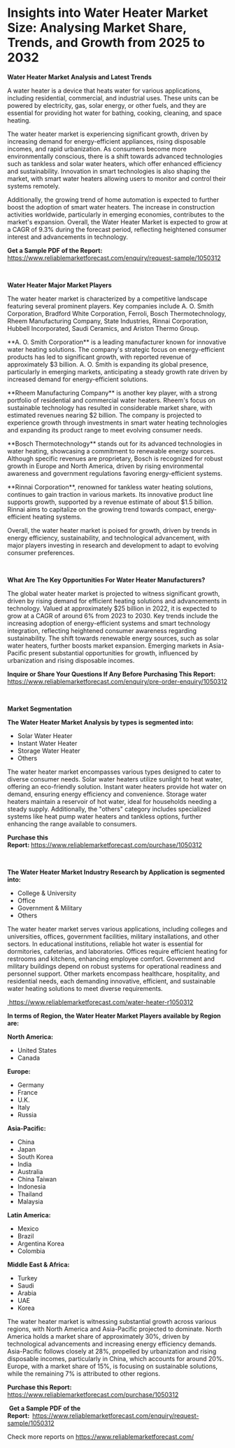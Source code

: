 <p><h1>Insights into Water Heater Market Size: Analysing Market Share, Trends, and Growth from 2025 to 2032</h1></p><p><strong>Water Heater Market Analysis and Latest Trends</strong></p>
<p><p>A water heater is a device that heats water for various applications, including residential, commercial, and industrial uses. These units can be powered by electricity, gas, solar energy, or other fuels, and they are essential for providing hot water for bathing, cooking, cleaning, and space heating.</p><p>The water heater market is experiencing significant growth, driven by increasing demand for energy-efficient appliances, rising disposable incomes, and rapid urbanization. As consumers become more environmentally conscious, there is a shift towards advanced technologies such as tankless and solar water heaters, which offer enhanced efficiency and sustainability. Innovation in smart technologies is also shaping the market, with smart water heaters allowing users to monitor and control their systems remotely.</p><p>Additionally, the growing trend of home automation is expected to further boost the adoption of smart water heaters. The increase in construction activities worldwide, particularly in emerging economies, contributes to the market's expansion. Overall, the Water Heater Market is expected to grow at a CAGR of 9.3% during the forecast period, reflecting heightened consumer interest and advancements in technology.</p></p>
<p><strong>Get a Sample PDF of the Report:&nbsp;</strong> <a href="https://www.reliablemarketforecast.com/enquiry/request-sample/1050312?utm_campaign=2441&utm_medium=2&utm_source=Github&utm_content=ia&utm_term=17022025&utm_id=water-heater">https://www.reliablemarketforecast.com/enquiry/request-sample/1050312</a></p>
<p>&nbsp;</p>
<p><strong>Water Heater Major Market Players</strong></p>
<p><p>The water heater market is characterized by a competitive landscape featuring several prominent players. Key companies include A. O. Smith Corporation, Bradford White Corporation, Ferroli, Bosch Thermotechnology, Rheem Manufacturing Company, State Industries, Rinnai Corporation, Hubbell Incorporated, Saudi Ceramics, and Ariston Thermo Group.</p><p>**A. O. Smith Corporation** is a leading manufacturer known for innovative water heating solutions. The company's strategic focus on energy-efficient products has led to significant growth, with reported revenue of approximately $3 billion. A. O. Smith is expanding its global presence, particularly in emerging markets, anticipating a steady growth rate driven by increased demand for energy-efficient solutions.</p><p>**Rheem Manufacturing Company** is another key player, with a strong portfolio of residential and commercial water heaters. Rheem's focus on sustainable technology has resulted in considerable market share, with estimated revenues nearing $2 billion. The company is projected to experience growth through investments in smart water heating technologies and expanding its product range to meet evolving consumer needs.</p><p>**Bosch Thermotechnology** stands out for its advanced technologies in water heating, showcasing a commitment to renewable energy sources. Although specific revenues are proprietary, Bosch is recognized for robust growth in Europe and North America, driven by rising environmental awareness and government regulations favoring energy-efficient systems.</p><p>**Rinnai Corporation**, renowned for tankless water heating solutions, continues to gain traction in various markets. Its innovative product line supports growth, supported by a revenue estimate of about $1.5 billion. Rinnai aims to capitalize on the growing trend towards compact, energy-efficient heating systems.</p><p>Overall, the water heater market is poised for growth, driven by trends in energy efficiency, sustainability, and technological advancement, with major players investing in research and development to adapt to evolving consumer preferences.</p></p>
<p>&nbsp;</p>
<p><strong>What Are The Key Opportunities For Water Heater Manufacturers?</strong></p>
<p><p>The global water heater market is projected to witness significant growth, driven by rising demand for efficient heating solutions and advancements in technology. Valued at approximately $25 billion in 2022, it is expected to grow at a CAGR of around 6% from 2023 to 2030. Key trends include the increasing adoption of energy-efficient systems and smart technology integration, reflecting heightened consumer awareness regarding sustainability. The shift towards renewable energy sources, such as solar water heaters, further boosts market expansion. Emerging markets in Asia-Pacific present substantial opportunities for growth, influenced by urbanization and rising disposable incomes.</p></p>
<p><strong>Inquire or Share Your Questions If Any Before Purchasing This Report:</strong> <a href="https://www.reliablemarketforecast.com/enquiry/pre-order-enquiry/1050312?utm_campaign=2441&utm_medium=2&utm_source=Github&utm_content=ia&utm_term=17022025&utm_id=water-heater">https://www.reliablemarketforecast.com/enquiry/pre-order-enquiry/1050312</a></p>
<p>&nbsp;</p>
<p><strong>Market Segmentation</strong></p>
<p><strong>The Water Heater Market Analysis by types is segmented into:</strong></p>
<p><ul><li>Solar Water Heater</li><li>Instant Water Heater</li><li>Storage Water Heater</li><li>Others</li></ul></p>
<p><p>The water heater market encompasses various types designed to cater to diverse consumer needs. Solar water heaters utilize sunlight to heat water, offering an eco-friendly solution. Instant water heaters provide hot water on demand, ensuring energy efficiency and convenience. Storage water heaters maintain a reservoir of hot water, ideal for households needing a steady supply. Additionally, the "others" category includes specialized systems like heat pump water heaters and tankless options, further enhancing the range available to consumers.</p></p>
<p><strong>Purchase this Report:&nbsp;</strong><a href="https://www.reliablemarketforecast.com/purchase/1050312?utm_campaign=2441&utm_medium=2&utm_source=Github&utm_content=ia&utm_term=17022025&utm_id=water-heater">https://www.reliablemarketforecast.com/purchase/1050312</a></p>
<p>&nbsp;</p>
<p><strong>The Water Heater Market Industry Research by Application is segmented into:</strong></p>
<p><ul><li>College & University</li><li>Office</li><li>Government & Military</li><li>Others</li></ul></p>
<p><p>The water heater market serves various applications, including colleges and universities, offices, government facilities, military installations, and other sectors. In educational institutions, reliable hot water is essential for dormitories, cafeterias, and laboratories. Offices require efficient heating for restrooms and kitchens, enhancing employee comfort. Government and military buildings depend on robust systems for operational readiness and personnel support. Other markets encompass healthcare, hospitality, and residential needs, each demanding innovative, efficient, and sustainable water heating solutions to meet diverse requirements.</p></p>
<p><a href="https://www.reliablemarketforecast.com/water-heater-r1050312?utm_campaign=2441&utm_medium=2&utm_source=Github&utm_content=ia&utm_term=17022025&utm_id=water-heater">&nbsp;https://www.reliablemarketforecast.com/water-heater-r1050312</a></p>
<p><strong>In terms of Region, the Water Heater Market Players available by Region are:</strong></p>
<p>
    <p> <strong> North America: </strong>
        <ul>
            <li>United States</li>
            <li>Canada</li>
        </ul>
        </p> 
    <p> <strong> Europe: </strong>
        <ul>
            <li>Germany</li>
            <li>France</li>
            <li>U.K.</li>
            <li>Italy</li>
            <li>Russia</li>
        </ul>
        </p> 
    <p> <strong> Asia-Pacific: </strong>
        <ul>
            <li>China</li>
            <li>Japan</li>
            <li>South Korea</li>
            <li>India</li>
            <li>Australia</li>
            <li>China Taiwan</li>
            <li>Indonesia</li>
            <li>Thailand</li>
            <li>Malaysia</li>
        </ul>
        </p> 
    <p> <strong> Latin America: </strong>
        <ul>
            <li>Mexico</li>
            <li>Brazil</li>
            <li>Argentina Korea</li>
            <li>Colombia</li>
        </ul>
        </p> 
    <p> <strong> Middle East & Africa: </strong>
        <ul>
            <li>Turkey</li>
            <li>Saudi</li>
            <li>Arabia</li>
            <li>UAE</li>
            <li>Korea</li>
        </ul>
    </p>
    </p>
<p><p>The water heater market is witnessing substantial growth across various regions, with North America and Asia-Pacific projected to dominate. North America holds a market share of approximately 30%, driven by technological advancements and increasing energy efficiency demands. Asia-Pacific follows closely at 28%, propelled by urbanization and rising disposable incomes, particularly in China, which accounts for around 20%. Europe, with a market share of 15%, is focusing on sustainable solutions, while the remaining 7% is attributed to other regions.</p></p>
<p><strong>Purchase this Report: </strong><a href="https://www.reliablemarketforecast.com/purchase/1050312?utm_campaign=2441&utm_medium=2&utm_source=Github&utm_content=ia&utm_term=17022025&utm_id=water-heater">https://www.reliablemarketforecast.com/purchase/1050312</a></p>
<p>&nbsp;<strong>Get a Sample PDF of the Report:&nbsp;&nbsp;</strong><a href="https://www.reliablemarketforecast.com/enquiry/request-sample/1050312?utm_campaign=2441&utm_medium=2&utm_source=Github&utm_content=ia&utm_term=17022025&utm_id=water-heater">https://www.reliablemarketforecast.com/enquiry/request-sample/1050312</a></p>
<p><strong></strong></p>
<p>Check more reports on <a href="https://www.reliablemarketforecast.com/?utm_campaign=2441&utm_medium=2&utm_source=Github&utm_content=ia&utm_term=17022025&utm_id=water-heater">https://www.reliablemarketforecast.com/</a></p>